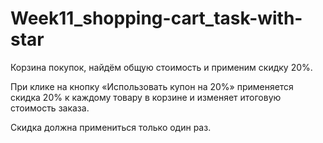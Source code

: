 # Week11_shopping-cart_task-with-star

Корзина покупок, найдём общую стоимость и применим скидку 20%.

При клике на кнопку «Использовать купон на 20%» применяется скидка 20% к каждому товару в корзине и изменяет итоговую стоимость заказа.

Скидка должна примениться только один раз.
